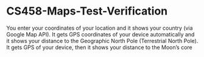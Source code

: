 # CS458-Maps-Test-Verification
You enter your coordinates of your location and it shows your country (via Google Map API). It gets GPS coordinates of your device automatically and it shows your distance to the Geographic North Pole (Terrestrial North Pole). It gets GPS of your device, then it shows your distance to the Moon’s core
